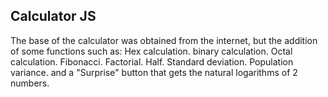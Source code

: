 ## Calculator JS

The base of the calculator was obtained from the internet, but the addition of some functions such as:
Hex calculation.
binary calculation.
Octal calculation.
Fibonacci.
Factorial.
Half.
Standard deviation.
Population variance.
and a "Surprise" button that gets the natural logarithms of 2 numbers.